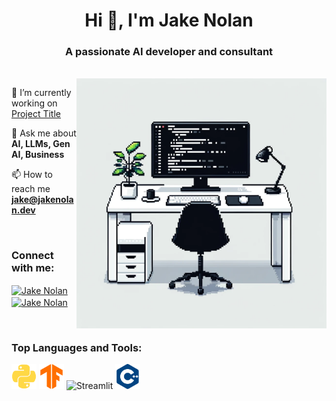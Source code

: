<h1 align="center">Hi 👋, I'm Jake Nolan</h1>
<h3 align="center" style="border-bottom: 0;">A passionate AI developer and consultant</h3>

<br>

<img align="right" alt="Main Image" width = "400" src="github_README_img.png">

🔭 I’m currently working on [Project Title](https://github.com/)

💬 Ask me about **AI, LLMs, Gen AI, Business**

📫 How to reach me **jake@jakenolan.dev**

<br>

<h3 align="left">Connect with me:</h3>
<p align="left">
  <a href="" target="blank"><img align="center" src="" alt="Jake Nolan" height="30" width="40" /></a>
  <a href="" target="blank"><img align="center" src="" alt="Jake Nolan" height="30" width="40" /></a>
</p>

<br>

<h3 align="left">Top Languages and Tools:</h3>
<p align="left"><img src="https://github.com/devicons/devicon/blob/master/icons/python/python-plain.svg" alt="Python" width="40" height="40"/> <img src="https://github.com/devicons/devicon/blob/master/icons/tensorflow/tensorflow-original.svg" alt="Tensorflow" width="40" height="40"/> <img src="https://streamlit.io/images/brand/streamlit-logo-primary-colormark-lighttext.png" alt="Streamlit" width="40" height="40"/> <img src="https://github.com/devicons/devicon/blob/master/icons/cplusplus/cplusplus-plain.svg" alt="C++" width="40" height="40"/> </p>
